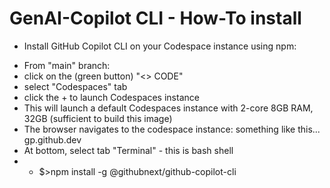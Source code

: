 # GenAI-Copilot CLI - How-To install
  * Install GitHub Copilot CLI on your Codespace instance using npm:
  
  - From "main" branch:
   - click on the (green button) "<> CODE"
   - select "Codespaces" tab
   - click the + to launch Codespaces instance
   - This will launch a default Codespaces instance with 2-core 8GB RAM, 32GB (sufficient to build this image)
   - The browser navigates to the codespace instance: something like this... <some random name>gp.github.dev
   - At bottom, select tab "Terminal" - this is bash shell
   - * $>npm install -g @githubnext/github-copilot-cli
